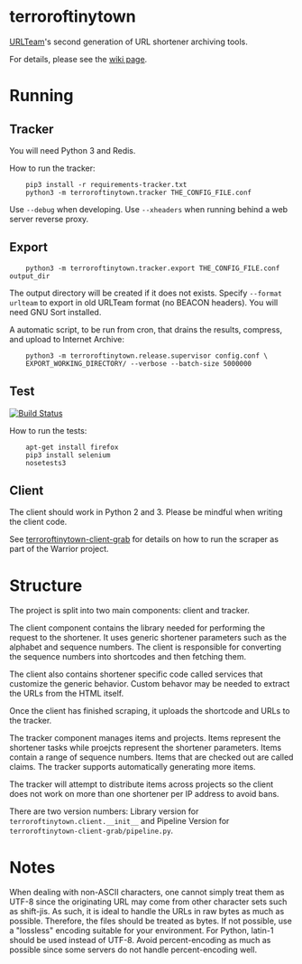 terroroftinytown
================

[URLTeam](http://urlte.am)'s second generation of URL shortener archiving tools.

For details, please see the [wiki page](http://archiveteam.org/index.php?title=URLTeam).


Running
=======

Tracker
-------

You will need Python 3 and Redis.

How to run the tracker:

        pip3 install -r requirements-tracker.txt
        python3 -m terroroftinytown.tracker THE_CONFIG_FILE.conf

Use `--debug` when developing. Use `--xheaders` when running behind a web server reverse proxy.


Export
-------

        python3 -m terroroftinytown.tracker.export THE_CONFIG_FILE.conf output_dir

The output directory will be created if it does not exists. Specify `--format urlteam` to export in old URLTeam format (no BEACON headers). You will need GNU Sort installed.

A automatic script, to be run from cron, that drains the results, compress, and upload to Internet Archive:

        python3 -m terroroftinytown.release.supervisor config.conf \
        EXPORT_WORKING_DIRECTORY/ --verbose --batch-size 5000000


Test
----

[![Build Status](https://travis-ci.org/ArchiveTeam/terroroftinytown.svg?branch=master)](https://travis-ci.org/ArchiveTeam/terroroftinytown)

How to run the tests:

        apt-get install firefox
        pip3 install selenium
        nosetests3


Client
------

The client should work in Python 2 and 3. Please be mindful when writing the client code.

See [terroroftinytown-client-grab](https://github.com/ArchiveTeam/terroroftinytown-client-grab) for details on how to run the scraper as part of the Warrior project.


Structure
=========

The project is split into two main components: client and tracker.

The client component contains the library needed for performing the request to the shortener. It uses generic shortener parameters such as the alphabet and sequence numbers. The client is responsible for converting the sequence numbers into shortcodes and then fetching them. 

The client also contains shortener specific code called services that customize the generic behavior. Custom behavor may be needed to extract the URLs from the HTML itself.

Once the client has finished scraping, it uploads the shortcode and URLs to the tracker.

The tracker component manages items and projects. Items represent the shortener tasks while proejcts represent the shortener parameters. Items contain a range of sequence numbers. Items that are checked out are called claims. The tracker supports automatically generating more items.

The tracker will attempt to distribute items across projects so the client does not work on more than one shortener per IP address to avoid bans.

There are two version numbers: Library version for `terroroftinytown.client.__init__` and Pipeline Version for `terroroftinytown-client-grab/pipeline.py`.


Notes
=====

When dealing with non-ASCII characters, one cannot simply treat them as UTF-8 since the originating URL may come from other character sets such as shift-jis. As such, it is ideal to handle the URLs in raw bytes as much as possible. Therefore, the files should be treated as bytes. If not possible, use a "lossless" encoding suitable for your environment. For Python, latin-1 should be used instead of UTF-8. Avoid percent-encoding as much as possible since some servers do not handle percent-encoding well.


